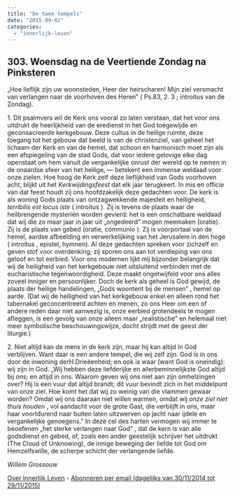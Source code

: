 ```yaml
---
title: "De twee tempels"
date: "2015-09-02"
categories: 
  - "innerlijk-leven"
---
```


## 303\. Woensdag na de Veertiende Zondag na Pinksteren

„Hoe lieflijk zijn uw woonsteden, Heer der heirscharen! Mijn ziel versmacht van verlangen naar de voorhoven des Heren” ( Ps.83, 2. 3 ; introitus van de Zondag).

1\. Dit psalmvers wil de Kerk ons vooral zo laten verstaan, dat het voor ons uitdrukt de heerlijkheid van de eredienst in het God toegewijde en geconsacreerde kerkgebouw. Deze cultus in de heilige ruimte, deze toegang tot het gebouw dat beeld is van de christenziel, van geheel het lichaam der Kerk en van de hemel, dat schoon en harmonisch moet zijn als een afspiegeling van de stad Gods, dat voor iedere gelovige elke dag openstaat om hem vanuit de vergankelijke onrust der wereld op te nemen in de onaardse sfeer van het heilige, — betekent een immense weldaad voor onze zielen. Hoe hoog de Kerk zelf deze lieflijkheid van Gods voorhoven acht, blijkt uit het _Kerkwijdingsfeest_ dat elk jaar terugkeert. In mis en officie van dat feest houdt zij ons hoofdzakelijk deze gedachten voor. De kerk is als woning Gods plaats van ontzagwekkende majesteit en heiligheid, _terribilis est locus iste_ ( introitus ). Zij is tevens de plaats waar de heilbrengende mysteriën worden gevierd: het is een onschatbare weldaad dat wij die zo maar jaar in jaar uit „ongedeerd” mogen meemaken (oratie). Zij is de plaats van gebed (oratie, communio ). Zij is voorportaal van de hemel, aardse afbeelding en verwerkelijking van het Jerusalem in den hoge ( introitus , epistel, hymnen). Al deze gedachten spreken voor zichzelf en geven stof voor overdenking; zij sporen ons aan tot verdieping van ons geloof en tot eerbied. Voor ons modernen lijkt mij bijzonder belangrijk dat wij de heiligheid van het kerkgebouw niet uitsluitend verbinden met de eucharistische tegenwoordigheid. Deze maakt ongetwijfeld voor ons alles zoveel inniger en persoonlijker. Doch de kerk als geheel is God gewijd, de plaats der heilige handelingen, „Gods woontent bij de mensen” , hemel op aarde. (Dat wij de heiligheid van het kerkgebouw enkel en alleen rond het tabernakel geconcentreerd achten en menen, zo ons Heer om een of andere reden daar niet aanwezig is, onze eerbied grotendeels te mogen afleggen, is een gevolg van onze alleen maar „realistische” en helemaal niet meer symbolische beschouwingswijze, docht strijdt met de geest der liturgie.)

2\. Niet altijd kan de mens in de kerk zijn, maar hij kan altijd in God verblijven. Want daar is een andere tempel, die wij zelf zijn. God is in ons door de inwoning derH.Drieëenheid; en ook is waar (want God is oneindig): wij zijn in God. „Wij hebben deze liefderijke en allerbeminnelijkste God altijd bij ons; en altijd in ons. Waarom geven wij ons niet aan zijn omhelzingen over? Hij is een vuur dat altijd brandt; dit vuur bevindt zich in het middelpunt van onze ziel. Hoe komt het dat wij zo weinig van die vlammen gewaar worden? Omdat wij ons daaraan niet willen warmen, omdat wij _onze ziel niet thuis houden_ , vol aandacht voor de grote Gast, die verblijft in ons, maar haar voortdurend naar buiten laten uitzwerven op jacht naar ijdele en vergankelijke genoegens.” In deze cel des harten vermogen wij immer te beoefenen „het sterke verlangen naar God” , dat de kern is van alle godsdienst en gebed, of, zoals een ander geestelijk schrijver het uitdrukt (The Cloud of Unknowing), de innige beweging der liefde tot God om Hemzelfswille, de scherpe schicht der verlangende liefde.

_Willem Grossouw_

[Over Innerlijk Leven](/blog/een-jaar-lang-innerlijk-leven-op-geloven-leren/) - [Abonneren per email (dagelijks van 30/11/2014 tot 29/11/2015)](http://eepurl.com/9P3DT)
